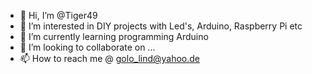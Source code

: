 - 👋 Hi, I’m @Tiger49
- 👀 I’m interested in DIY projects with Led's, Arduino, Raspberry Pi etc
- 🌱 I’m currently learning programming Arduino
- 💞️ I’m looking to collaborate on ...
- 📫 How to reach me @ golo_lind@yahoo.de

<!---
Tiger49/Tiger49 is a ✨ special ✨ repository because its `README.md` (this file) appears on your GitHub profile.
You can click the Preview link to take a look at your changes.
--->
